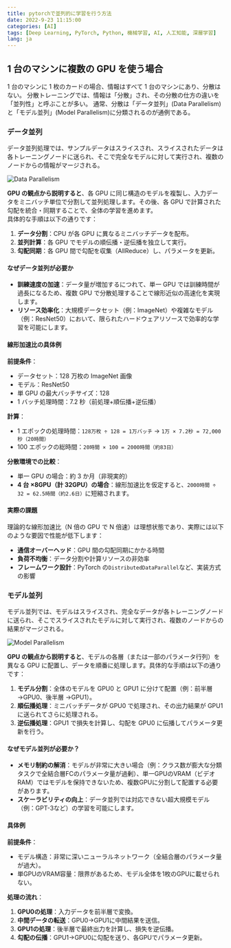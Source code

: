 ```yaml
---
title: pytorchで並列的に学習を行う方法
date: 2022-9-23 11:15:00
categories: [AI]
tags: [Deep Learning, PyTorch, Python, 機械学習, AI, 人工知能, 深層学習]
lang: ja
---
```


## 1 台のマシンに複数の GPU を使う場合

1 台のマシンに 1 枚のカードの場合、情報はすべて 1 台のマシンにあり、分散はない。
分散トレーニングでは、情報は「分散」され、その分散の仕方の違いを「並列性」と呼ぶことが多い。 通常、分散は「データ並列」(Data Parallelism)と「モデル並列」(Model Parallelism)に分類されるのが通例である。

### データ並列

データ並列処理では、サンプルデータはスライスされ、スライスされたデータは各トレーニングノードに送られ、そこで完全なモデルに対して実行され、複数のノードからの情報がマージされる。

![Data Parallelism](/assert/dp_and_ddp/data_pa.png)

**GPU の観点から説明すると**、各 GPU に同じ構造のモデルを複製し、入力データをミニバッチ単位で分割して並列処理します。その後、各 GPU で計算された勾配を統合・同期することで、全体の学習を進めます。  
具体的な手順は以下の通りです：

1. **データ分割**：CPU が各 GPU に異なるミニバッチデータを配布。
2. **並列計算**：各 GPU でモデルの順伝播・逆伝播を独立して実行。
3. **勾配同期**：各 GPU 間で勾配を収集（AllReduce）し、パラメータを更新。

#### なぜデータ並列が必要か

- **訓練速度の加速**：データ量が増加するにつれて、単一 GPU では訓練時間が過長になるため、複数 GPU で分散処理することで線形近似の高速化を実現します。
- **リソース効率化**：大規模データセット（例：ImageNet）や複雑なモデル（例：ResNet50）において、限られたハードウェアリソースで効率的な学習を可能にします。

#### 線形加速比の具体例

**前提条件**：

- データセット：128 万枚の ImageNet 画像
- モデル：ResNet50
- 単 GPU の最大バッチサイズ：128
- 1 バッチ処理時間：7.2 秒（前処理+順伝播+逆伝播）

**計算**：

- 1 エポックの処理時間：`128万枚 ÷ 128 = 1万バッチ` → `1万 × 7.2秒 = 72,000秒（20時間）`
- 100 エポックの総時間：`20時間 × 100 = 2000時間（約83日）`

**分散環境での比較**：

- 単一 GPU の場合：約 3 か月（非現実的）
- **4 台 ×8GPU（計 32GPU）の場合**：線形加速比を仮定すると、`2000時間 ÷ 32 = 62.5時間（約2.6日）`に短縮されます。

#### 実際の課題

理論的な線形加速比（N 倍の GPU で N 倍速）は理想状態であり、実際には以下のような要因で性能が低下します：

- **通信オーバーヘッド**：GPU 間の勾配同期にかかる時間
- **負荷不均衡**：データ分割や計算リソースの非効率
- **フレームワーク設計**：PyTorch の`DistributedDataParallel`など、実装方式の影響

### モデル並列

モデル並列では、モデルはスライスされ、完全なデータが各トレーニングノードに送られ、そこでスライスされたモデルに対して実行され、複数のノードからの結果がマージされる。

![Model Parallelism](/assert/dp_and_ddp/model_pa.png)

**GPU の観点から説明すると**、モデルの各層（または一部のパラメータ行列）を異なる GPU に配置し、データを順番に処理します。具体的な手順は以下の通りです：

1. **モデル分割**：全体のモデルを GPU0 と GPU1 に分けて配置（例：前半層 →GPU0、後半層 →GPU1）。
2. **順伝播処理**：ミニバッチデータが GPU0 で処理され、その出力結果が GPU1 に送られてさらに処理される。
3. **逆伝播処理**：GPU1 で損失を計算し、勾配を GPU0 に伝播してパラメータ更新を行う。

#### なぜモデル並列が必要か？
- **メモリ制約の解消**：モデルが非常に大きい場合（例：クラス数が膨大な分類タスクで全結合層FCのパラメータ量が過剰）、単一GPUのVRAM（ビデオRAM）ではモデルを保持できないため、複数GPUに分割して配置する必要があります。
- **スケーラビリティの向上**：データ並列では対応できない超大規模モデル（例：GPT-3など）の学習を可能にします。

#### 具体例
**前提条件**：
- モデル構造：非常に深いニューラルネットワーク（全結合層のパラメータ量が過大）。
- 単GPUのVRAM容量：限界があるため、モデル全体を1枚のGPUに載せられない。

**処理の流れ**：
1. **GPU0の処理**：入力データを前半層で変換。
2. **中間データの転送**：GPU0→GPU1に中間結果を送信。
3. **GPU1の処理**：後半層で最終出力を計算し、損失を逆伝播。
4. **勾配の伝播**：GPU1→GPU0に勾配を送り、各GPUでパラメータ更新。

